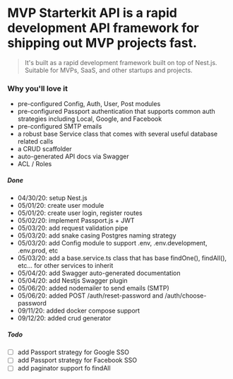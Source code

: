 # MVP Starterkit API is a rapid development API framework for shipping out MVP projects fast.
> It's built as a rapid development framework built on top of Nest.js.
> Suitable for MVPs, SaaS, and other startups and projects.

### Why you'll love it
- pre-configured Config, Auth, User, Post modules
- pre-configured Passport authentication that supports common auth strategies including Local, Google, and Facebook
- pre-configured SMTP emails 
- a robust base Service class that comes with several useful database related calls
- a CRUD scaffolder
- auto-generated API docs via Swagger
- ACL / Roles 

##### Done
- 04/30/20: setup Nest.js
- 05/01/20: create user module
- 05/01/20: create user login, register routes
- 05/02/20: implement Passport.js + JWT
- 05/03/20: add request validation pipe
- 05/03/20: add snake casing Postgres naming strategy
- 05/03/20: add Config module to support .env, .env.development, .env.prod, etc
- 05/03/20: add a base.service.ts class that has base findOne(), findAll(), etc... for other services to inherit
- 05/04/20: add Swagger auto-generated documentation
- 05/04/20: add Nestjs Swagger plugin
- 05/06/20: added nodemailer to send emails (SMTP)
- 05/06/20: added POST /auth/reset-password and /auth/choose-password
- 09/11/20: added docker compose support
- 09/12/20: added crud generator

##### Todo
- [ ] add Passport strategy for Google SSO
- [ ] add Passport strategy for Facebook SSO
- [ ] add paginator support fo findAll
